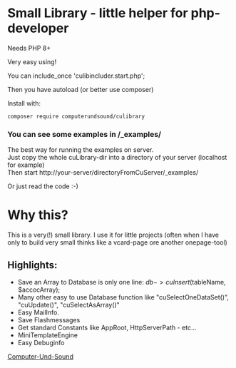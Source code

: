 # Small Library - little helper for php-developer #


Needs PHP 8+

Very easy using!

You can include_once 'culibincluder.start.php';

Then you have autoload (or better use composer)

Install with:

    composer require computerundsound/culibrary

### You can see some examples in /_examples/

The best way for running the examples on server.  
Just copy the whole cuLibrary-dir into a directory of your server (localhost for example)  
Then start http://your-server/directoryFromCuServer/_examples/

Or just read the code :-)

# Why this?
This is a very(!) small library. I use it for little projects (often when I have only to build very small thinks 
like a vcard-page ore another onepage-tool)

## Highlights:

* Save an Array to Database is only one line: $db->cuInsert($tableName, $accocArray);
* Many other easy to use Database function like "cuSelectOneDataSet()", "cuUpdate()", "cuSelectAsArray()"
* Easy MailInfo. 
* Save Flashmessages
* Get standard Constants like AppRoot, HttpServerPath - etc...
* MiniTemplateEngine
* Easy Debuginfo


[Computer-Und-Sound](http://www.Computer-Und-Sound.de)